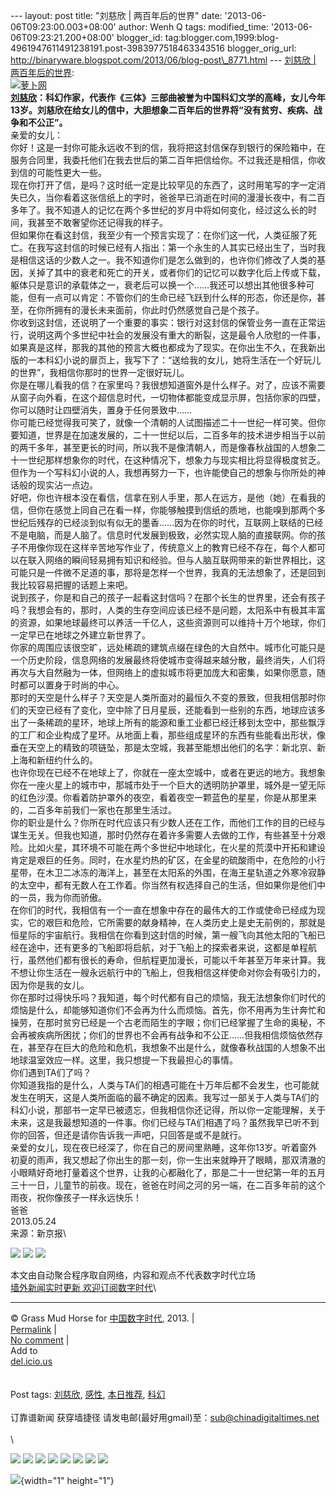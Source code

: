--- layout: post title: "刘慈欣 | 两百年后的世界" date:
'2013-06-06T09:23:00.003+08:00' author: Wenh Q tags: modified\_time:
'2013-06-06T09:23:21.200+08:00' blogger\_id:
tag:blogger.com,1999:blog-4961947611491238191.post-3983977518463343516
blogger\_orig\_url:
http://binaryware.blogspot.com/2013/06/blog-post\_8771.html --- [刘慈欣
|
两百年后的世界](http://feedproxy.google.com/~r/chinagfwblog/~3/b-S14YWk8i8/):\
[![萝卜网](http://ki.ki.ki/files/2013/06/05/2e13f7781d4d57ea17828d728e804c24.jpg "萝卜网")](http://ki.ki.ki/files/2013/06/05/2e13f7781d4d57ea17828d728e804c24.jpg "萝卜网")\
**[刘慈欣](https://kexueshangwang.info/chinese/tag/%e5%88%98%e6%85%88%e6%ac%a3/?category=18271 "标签 刘慈欣 下的日志")：科幻作家，代表作《三体》三部曲被誉为中国科幻文学的高峰，女儿今年13岁。刘慈欣在给女儿的信中，大胆想象二百年后的世界将“没有贫穷、疾病、战争和不公正”。**\
亲爱的女儿：\
你好！这是一封你可能永远收不到的信，我将把这封信保存到银行的保险箱中，在服务合同里，我委托他们在我去世后的第二百年把信给你。不过我还是相信，你收到信的可能性更大一些。\
现在你打开了信，是吗？这时纸一定是比较罕见的东西了，这时用笔写的字一定消失已久，当你看着这张信纸上的字时，爸爸早已消逝在时间的漫漫长夜中，有二百多年了。我不知道人的记忆在两个多世纪的岁月中将如何变化，经过这么长的时间，我甚至不敢奢望你还记得我的样子。\
但如果你在看这封信，我至少有一个预言实现了：在你们这一代，人类征服了死亡。在我写这封信的时候已经有人指出：第一个永生的人其实已经出生了，当时我是相信这话的少数人之一。我不知道你们是怎么做到的，也许你们修改了人类的基因，关掉了其中的衰老和死亡的开关，或者你们的记忆可以数字化后上传或下载，躯体只是意识的承载体之一，衰老后可以换一个……我还可以想出其他很多种可能，但有一点可以肯定：不管你们的生命已经飞跃到什么样的形态，你还是你，甚至，在你所拥有的漫长未来面前，你此时仍然感觉自己是个孩子。\
你收到这封信，还说明了一个重要的事实：银行对这封信的保管业务一直在正常运行，说明这两个多世纪中社会的发展没有重大的断裂，这是最令人欣慰的一件事，如果真是这样，那我的其他的预言大概也都成为了现实。在你出生不久，在我新出版的一本科幻小说的扉页上，我写下了：“送给我的女儿，她将生活在一个好玩儿的世界”，我相信你那时的世界一定很好玩儿。\
你是在哪儿看我的信？在家里吗？我很想知道窗外是什么样子。对了，应该不需要从窗子向外看，在这个超信息时代，一切物体都能变成显示屏，包括你家的四壁，你可以随时让四壁消失，置身于任何景致中……\
你可能已经觉得我可笑了，就像一个清朝的人试图描述二十一世纪一样可笑。但你要知道，世界是在加速发展的，二十一世纪以后，二百多年的技术进步相当于以前的两千多年，甚至更长的时间，所以我不是像清朝人，而是像春秋战国的人想象二十一世纪那样想象你的时代，在这种情况下，想象力与现实相比将显得极度贫乏。但作为一个写科幻小说的人，我想再努力一下，也许能使自己的想象与你所处的神话般的现实沾一点边。\
好吧，你也许根本没在看信，信拿在别人手里，那人在远方，是他（她）在看我的信，但你在感觉上同自己在看一样，你能够触摸到信纸的质地，也能嗅到那两个多世纪后残存的已经淡到似有似无的墨香……因为在你的时代，互联网上联结的已经不是电脑，而是人脑了。信息时代发展到极致，必然实现人脑的直接联网。你的孩子不用像你现在这样辛苦地写作业了，传统意义上的教育已经不存在，每个人都可以在联入网络的瞬间轻易拥有知识和经验。但与人脑互联网带来的新世界相比，这可能只是一件微不足道的事，那将是怎样一个世界，我真的无法想象了，还是回到我比较容易把握的话题上来吧。\
说到孩子，你是和自己的孩子一起看这封信吗？在那个长生的世界里，还会有孩子吗？我想会有的，那时，人类的生存空间应该已经不是问题，太阳系中有极其丰富的资源，如果地球最终可以养活一千亿人，这些资源则可以维持十万个地球，你们一定早已在地球之外建立新世界了。\
你家的周围应该很空旷，远处稀疏的建筑点缀在绿色的大自然中。城市化可能只是一个历史阶段，信息网络的发展最终将使城市变得越来越分散，最终消失，人们将再次与大自然融为一体，但网络上的虚拟城市将更加庞大和密集，如果你愿意，随时都可以置身于时尚的中心。\
那时的天空是什么样子？天空是人类所面对的最恒久不变的景致，但我相信那时你们的天空已经有了变化，空中除了日月星辰，还能看到一些别的东西，地球应该多出了一条稀疏的星环，地球上所有的能源和重工业都已经迁移到太空中，那些飘浮的工厂和企业构成了星环。从地面上看，那些组成星环的东西有些能看出形状，像垂在天空上的精致的项链坠，那是太空城，我甚至能想出他们的名字：新北京、新上海和新纽约什么的。\
也许你现在已经不在地球上了，你就在一座太空城中，或者在更远的地方。我想象你在一座火星上的城市中，那城市处于一个巨大的透明防护罩里，城外是一望无际的红色沙漠。你看着防护罩外的夜空，看着夜空一颗蓝色的星星，你是从那里来的，二百多年前我们一家也在那里生活过。\
你的职业是什么？你所在时代应该只有少数人还在工作，而他们工作的目的已经与谋生无关。但我也知道，那时仍然存在着许多需要人去做的工作，有些甚至十分艰险。比如火星，其环境不可能在两个多世纪中地球化，在火星的荒漠中开拓和建设肯定是艰巨的任务。同时，在水星灼热的矿区，在金星的硫酸雨中，在危险的小行星带，在木卫二冰冻的海洋上，甚至在太阳系的外围，在海王星轨道之外寒冷寂静的太空中，都有无数人在工作着。你当然有权选择自己的生活，但如果你是他们中的一员，我为你而骄傲。\
在你们的时代，我相信有一个一直在想象中存在的最伟大的工作或使命已经成为现实，它的艰巨和危险，它所需要的献身精神，在人类历史上是史无前例的，那就是恒星际的宇宙航行。我相信在你看到这封信的时候，第一艘飞向其他太阳的飞船已经在途中，还有更多的飞船即将启航，对于飞船上的探索者来说，这都是单程航行，虽然他们都有很长的寿命，但航程更加漫长，可能以千年甚至万年来计算。我不想让你生活在一艘永远航行中的飞船上，但我相信这样使命对你会有吸引力的，因为你是我的女儿。\
你在那时过得快乐吗？我知道，每个时代都有自己的烦恼，我无法想象你们时代的烦恼是什么，却能够知道你们不会再为什么而烦恼。首先，你不用再为生计奔忙和操劳，在那时贫穷已经是一个古老而陌生的字眼；你们已经掌握了生命的奥秘，不会再被疾病所困扰；你们的世界也不会再有战争和不公正……但我相信烦恼依然存在，甚至存在巨大的危险和危机，我想象不出是什么，就像春秋战国的人想象不出地球温室效应一样。这里，我只想提一下我最担心的事情。\
你们遇到TA们了吗？\
你知道我指的是什么，人类与TA们的相遇可能在十万年后都不会发生，也可能就发生在明天，这是人类所面临的最不确定的因素。我写过一部关于人类与TA们的科幻小说，那部书一定早已被遗忘，但我相信你还记得，所以你一定能理解，关于未来，这是我最想知道的一件事。你们已经与TA们相遇了吗？虽然我早已听不到你的回答，但还是请你告诉我一声吧，只回答是或不是就行。\
亲爱的女儿，现在夜已经深了，你在自己的房间里熟睡，这年你13岁。听着窗外初夏的雨声，我又想起了你出生的那一刻，你一生出来就睁开了眼睛，那双清澈的小眼睛好奇地打量着这个世界，让我的心都融化了，那是二十一世纪第一年的五月三十一日，儿童节的前夜。现在，爸爸在时间之河的另一端，在二百多年前的这个雨夜，祝你像孩子一样永远快乐！\
爸爸\
2013.05.24\
来源：新京报\
<div>

[![](http://feeds.feedburner.com/~ff/tamd?d=yIl2AUoC8zA)](http://feeds.feedburner.com/~ff/tamd?a=sFBPToIOpL4:WNuN1kvDw0Q:yIl2AUoC8zA)
[![](http://feeds.feedburner.com/~ff/tamd?d=qj6IDK7rITs)](http://feeds.feedburner.com/~ff/tamd?a=sFBPToIOpL4:WNuN1kvDw0Q:qj6IDK7rITs)
[![](http://feeds.feedburner.com/~ff/tamd?i=sFBPToIOpL4:WNuN1kvDw0Q:-BTjWOF_DHI)](http://feeds.feedburner.com/~ff/tamd?a=sFBPToIOpL4:WNuN1kvDw0Q:-BTjWOF_DHI)

</div>

本文由自动聚合程序取自网络，内容和观点不代表数字时代立场\
[墙外新闻实时更新 欢迎订阅数字时代](http://eepurl.com/msuvD)\

------------------------------------------------------------------------

© Grass Mud Horse for
[中国数字时代](https://kexueshangwang.info/chinese), 2013. |\
[Permalink](https://kexueshangwang.info/chinese/2013/06/%e5%88%98%e6%85%88%e6%ac%a3%ef%bc%9a%e4%b8%a4%e7%99%be%e5%b9%b4%e5%90%8e%e7%9a%84%e4%b8%96%e7%95%8c/)
|\
[No
comment](https://kexueshangwang.info/chinese/2013/06/%e5%88%98%e6%85%88%e6%ac%a3%ef%bc%9a%e4%b8%a4%e7%99%be%e5%b9%b4%e5%90%8e%e7%9a%84%e4%b8%96%e7%95%8c/#comments)
|\
Add to\
[del.icio.us](http://del.icio.us/post?url=https://kexueshangwang.info/chinese/2013/06/%e5%88%98%e6%85%88%e6%ac%a3%ef%bc%9a%e4%b8%a4%e7%99%be%e5%b9%b4%e5%90%8e%e7%9a%84%e4%b8%96%e7%95%8c/&title=%E5%88%98%E6%85%88%E6%AC%A3%20%7C%20%E4%B8%A4%E7%99%BE%E5%B9%B4%E5%90%8E%E7%9A%84%E4%B8%96%E7%95%8C)\
\
\
Post tags:
[刘慈欣](https://kexueshangwang.info/chinese/tag/%e5%88%98%e6%85%88%e6%ac%a3/?category=18271),
[感性](https://kexueshangwang.info/chinese/tag/%e6%84%9f%e6%80%a7/?category=18271),
[本日推荐](https://kexueshangwang.info/chinese/tag/%e6%9c%ac%e6%97%a5%e6%8e%a8%e8%8d%90/?category=18271),
[科幻](https://kexueshangwang.info/chinese/tag/%e7%a7%91%e5%b9%bb/?category=18271)\
\
订靠谱新闻 获穿墙捷径
请发电邮(最好用gmail)至：sub@chinadigitaltimes.net\
\
\
<div>

[![](http://feeds.feedburner.com/~ff/chinagfwblog?d=yIl2AUoC8zA)](http://feeds.feedburner.com/~ff/chinagfwblog?a=b-S14YWk8i8:5NglSNtPgLI:yIl2AUoC8zA)
[![](http://feeds.feedburner.com/~ff/chinagfwblog?i=b-S14YWk8i8:5NglSNtPgLI:-BTjWOF_DHI)](http://feeds.feedburner.com/~ff/chinagfwblog?a=b-S14YWk8i8:5NglSNtPgLI:-BTjWOF_DHI)
[![](http://feeds.feedburner.com/~ff/chinagfwblog?i=b-S14YWk8i8:5NglSNtPgLI:F7zBnMyn0Lo)](http://feeds.feedburner.com/~ff/chinagfwblog?a=b-S14YWk8i8:5NglSNtPgLI:F7zBnMyn0Lo)
[![](http://feeds.feedburner.com/~ff/chinagfwblog?i=b-S14YWk8i8:5NglSNtPgLI:V_sGLiPBpWU)](http://feeds.feedburner.com/~ff/chinagfwblog?a=b-S14YWk8i8:5NglSNtPgLI:V_sGLiPBpWU)
[![](http://feeds.feedburner.com/~ff/chinagfwblog?d=qj6IDK7rITs)](http://feeds.feedburner.com/~ff/chinagfwblog?a=b-S14YWk8i8:5NglSNtPgLI:qj6IDK7rITs)
[![](http://feeds.feedburner.com/~ff/chinagfwblog?d=l6gmwiTKsz0)](http://feeds.feedburner.com/~ff/chinagfwblog?a=b-S14YWk8i8:5NglSNtPgLI:l6gmwiTKsz0)
[![](http://feeds.feedburner.com/~ff/chinagfwblog?i=b-S14YWk8i8:5NglSNtPgLI:gIN9vFwOqvQ)](http://feeds.feedburner.com/~ff/chinagfwblog?a=b-S14YWk8i8:5NglSNtPgLI:gIN9vFwOqvQ)
[![](http://feeds.feedburner.com/~ff/chinagfwblog?d=TzevzKxY174)](http://feeds.feedburner.com/~ff/chinagfwblog?a=b-S14YWk8i8:5NglSNtPgLI:TzevzKxY174)

</div>

![](http://feeds.feedburner.com/~r/chinagfwblog/~4/b-S14YWk8i8){width="1"
height="1"}

